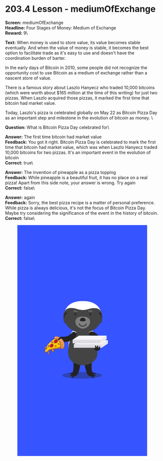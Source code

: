 # 203.4 Lesson - mediumOfExchange

**Screen:** mediumOfExchange\
**Headline:** Four Stages of Money: Medium of Exchange\
**Reward:** 9\

**Text:** When money is used to store value, its value becomes stable eventually. And when the value of money is stable, it becomes the best option to facilitate trade as it&#x27;s easy to use and doesn&#x27;t have the coordination burden of barter.

In the early days of Bitcoin in 2010, some people did not recognize the opportunity cost to use Bitcoin as a medium of exchange rather than a nascent store of value.

There is a famous story about Laszlo Hanyecz who traded 10,000 bitcoins (which were worth about $165 million at the time of this writing) for just two pizzas. When Laszlo acquired those pizzas, it marked the first time that bitcoin had market value.

Today, Laszlo&#x27;s pizza is celebrated globally on May 22 as Bitcoin Pizza Day as an important step and milestone in the evolution of bitcoin as money.
\

**Question:** What is Bitcoin Pizza Day celebrated for\

**Answer:** The first time bitcoin had market value\
**Feedback:** You got it right. Bitcoin Pizza Day is celebrated to mark the first time that bitcoin had market value, which was when Laszlo Hanyecz traded 10,000 bitcoins for two pizzas. It&#x27;s an important event in the evolution of bitcoin\
**Correct:** true\

**Answer:** The invention of pineapple as a pizza topping\
**Feedback:** While pineapple is a beautiful fruit, it has no place on a real pizza! Apart from this side note, your answer is wrong. Try again\
**Correct:** false\

**Answer:** again\
**Feedback:** Sorry, the best pizza recipe is a matter of personal preference. While pizza is always delicious, it&#x27;s not the focus of Bitcoin Pizza Day. Maybe try considering the significance of the event in the history of bitcoin.\
**Correct:** false\


<figure><img src="../.gitbook/assets/203-04.png" alt=""><figcaption></figcaption></figure>

